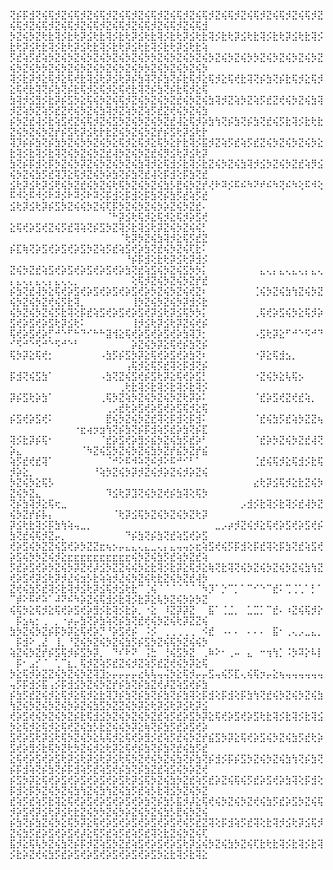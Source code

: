 ⢝⡮⡯⣺⢝⢮⢯⡺⣝⢮⢯⡺⣝⢮⢯⡺⣝⢮⢯⡺⣝⢮⢯⡺⣝⢮⢯⡺⣝⢮⢯⡺⣝⢮⢯⡺⣝⢮⢯⡺⣝⢮⢯⡺⣝⢮⢯⡺⣝⢮⢯⡺⣝⢮⢯⡺⣝⢮⢯⡺⣝⢮⢯⡺⣝⢮⢯⡺⣝⢮⢯⡺⣝⢮⢯⡺⣝⢮⢯⣺
⡳⣝⢮⡳⣝⢗⣗⢽⡪⣗⢗⡽⣪⢗⣗⢽⡪⣗⢗⡽⣪⢗⣗⢽⡪⣗⢗⡽⣪⢗⣗⢽⡪⣗⢗⡽⣪⢗⣗⢽⡪⣗⢗⡽⣪⢗⣗⢽⡪⣗⢗⡽⣪⢗⣗⢽⡪⣗⢗⡽⣪⢗⣗⢽⡪⣗⢗⡽⣪⢗⣗⢽⡪⣗⢗⡽⣪⢗⣗⢵
⡫⣞⢵⡫⣞⢵⡳⣝⢮⡳⣝⢮⡳⣝⢮⡳⣝⢮⡳⣝⢮⡳⡳⣝⢮⡳⣝⢮⡳⣝⢮⡳⣝⢮⡳⣝⢮⡳⡳⣝⢮⡳⣝⢮⡳⣝⢮⡳⣝⢮⡳⣝⢮⡳⡳⣝⢮⡳⣝⢮⡳⣝⢮⡳⣝⢮⡳⣝⢮⡳⡳⣝⢮⡳⣝⢮⡳⣝⢮⡳
⢽⡪⣗⡽⡺⣕⢯⡺⣕⢯⢞⣗⢽⣪⢗⡽⣪⢗⡽⡮⣳⢽⢝⡮⣳⢝⡮⣗⢯⡺⣕⢯⡺⣕⢯⢞⣗⢽⢝⡮⣳⢝⡮⣗⢯⡺⣕⢯⡺⣕⢯⢞⣗⢽⢝⡮⣳⢝⡮⣗⢯⡺⣕⢯⡺⣕⢯⢞⣗⢽⢝⡮⣳⢝⡮⣗⢯⡺⣕⢯
⣳⢽⡺⣪⣻⡪⣗⡽⡮⣫⡳⣕⢯⢮⡳⣝⢮⢯⡺⣝⢮⡳⣝⢮⡳⣝⣞⢮⡳⣝⢮⣳⢽⡺⣝⢵⡳⣝⢵⡫⣞⣝⢞⢮⡳⣝⢮⣳⢽⡺⣝⢵⡳⣝⢵⡫⣞⣝⢞⢮⡳⣝⢮⣳⢽⡺⣝⢵⡳⣝⢵⡫⣞⣝⢞⢮⡳⣝⢮⣳
⡮⡳⣝⣞⢼⡪⣗⢵⣫⢞⣝⢮⢯⡺⣝⢮⣫⡳⣝⢮⡳⣝⢮⡳⣝⣞⢼⣕⢯⡺⡵⣳⢳⢝⡮⣳⢝⡮⣳⢝⣞⢮⡫⣗⢽⡪⣗⢗⣗⣝⢮⡳⣝⢮⡳⣝⡞⡮⣫⢗⡽⣪⢗⡗⣗⣝⢮⡳⣝⢮⡳⣝⡞⡮⣫⢗⡽⣪⢗⡗
⢽⡹⡮⡮⣳⢝⡮⣳⡳⣝⢮⡳⡳⣝⢮⡳⣕⢯⡺⣕⢯⡺⣕⢯⡳⣕⡗⣗⢽⡪⣯⡺⣝⢵⡫⣞⢵⡫⣞⣝⢮⡳⣝⢮⡳⣝⢮⡳⣕⣗⢽⡪⣗⢽⡪⣗⢽⢝⢮⡳⣝⢮⡳⣝⣞⢼⡳⣝⢮⡳⣝⣞⢮⡻⣪⢗⡽⣪⢗⡽
⣳⢝⡮⡯⣺⢕⡯⡳⣝⢮⡳⡽⣝⢮⡳⣝⢮⡳⣝⢮⣳⢽⡺⣕⢯⣺⡪⣗⢽⡪⣗⣝⢮⡳⣝⢮⣳⢽⡺⣪⡳⣝⢮⡳⣝⣞⢵⡻⣪⢮⡳⣝⢮⣳⡫⣞⢽⡹⣕⢯⡺⣝⢮⡳⡵⣳⢝⡮⣳⢝⣞⢼⢕⡯⣺⢕⡯⣳⢝⣞
⣪⢗⡽⣪⢗⡽⣪⢟⢮⡳⣝⣞⢮⡳⣝⢮⢗⢯⡳⣝⢮⡳⣝⢮⣳⡣⣟⢮⡳⣝⡞⢜⠗⠽⡪⠯⠮⠳⠝⠞⠮⠳⢝⠮⠳⢕⠯⠺⢕⠯⠺⢕⠯⠺⡪⠗⠽⡪⠗⠽⡪⠗⠽⡪⡯⣺⢕⡯⣺⢕⡯⣳⢝⡮⣳⡫⣞⢵⡫⣞
⣪⢗⡽⣪⢗⡽⡮⣫⡳⣝⢮⢮⡳⣝⢮⢏⡯⡳⣝⢮⡳⣝⢮⡳⡵⣝⢮⡳⣝⣞⠄⠀⠀⠀⠀⠀⠀⠀⠀⠀⠀⠀⠀⠀⠀⠀⠀⠀⠀⠀⠀⠀⠀⠀⠀⠀⠀⠀⠀⠀⠀⠀⠀⠀⠈⠓⡽⣪⢗⢯⡺⣕⢯⡺⣕⢯⡺⡵⣫⢞
⣕⢯⢞⡵⣫⢞⣝⢮⡫⣞⢽⢵⢝⡮⣫⡳⣝⢽⡪⣗⢽⣪⢗⡽⣝⢮⡳⣝⢮⢮⡃⠀⠀⠀⠀⠀⠀⠀⠀⠀⠀⠀⠀⠀⠀⠀⠀⠀⠀⠀⠀⠀⠀⠀⠀⠀⠀⠀⠀⠀⠀⠀⠀⠀⠀⠀⠈⢗⡽⡳⣝⢮⣳⢽⡺⣕⢯⡫⣞⣝
⡮⣏⢷⢝⡵⣫⢞⡵⣫⢞⡵⣫⡳⣝⢵⡫⣞⢵⣫⢞⡵⣳⢝⣞⢮⡳⣝⢮⢏⣗⠅⠀⠀⠀⠀⠀⠀⠀⠀⠀⠀⠀⠀⠀⠀⠀⠀⠀⠀⠀⠀⠀⠀⠀⠀⠀⠀⠀⠀⠀⠀⠀⠀⠀⠀⠀⠀⠘⡮⡯⣺⢕⣗⢗⡽⣪⢗⡽⣺⡪
⣝⢮⡳⣝⣞⢵⣫⢞⡵⣫⢞⡵⣫⢞⡵⣫⢞⡵⣳⢝⣞⢵⣫⢮⡳⣝⢮⣫⡳⡳⡅⠀⠀⠀⠀⠀⠀⠀⠀⣄⢄⡄⣄⢄⣄⢄⡄⣄⢄⡄⣄⢄⡄⣄⢄⡄⣄⢄⢄⡀⠀⠀⠀⠀⠀⠀⠀⠀⢕⢯⡺⣝⢮⡳⣝⢮⡳⣝⡞⣞
⡮⣳⢝⣞⢼⡳⣕⢯⢞⡵⣫⢞⡵⣫⢞⡵⣫⢞⡵⣫⢞⡵⡳⣝⢮⡳⣝⢮⢞⣝⠆⠀⠀⠀⠀⠀⠀⠀⢈⢮⡳⣝⢮⣳⢳⣝⢮⡳⣝⢮⡳⣝⢮⡳⣝⢞⢮⡫⣗⢽⡀⠀⠀⠀⠀⠀⠀⠀⢸⡳⣝⢮⡳⣝⢮⡳⡽⣺⡪⣗
⢮⡳⣝⢮⡳⣝⢮⡫⣗⢽⢕⡯⣞⢵⣫⢞⡵⣫⢞⡵⣫⢞⡽⣪⢗⡽⣪⢯⡳⡳⡅⠀⠀⠀⠀⠀⠀⠀⢀⢯⢞⡵⣫⢮⡳⣕⢯⡺⡵⣫⢞⡵⣫⢞⡵⣫⢗⡽⣪⢗⠅⠀⠀⠀⠀⠀⠀⠀⢸⡺⣪⢗⡽⣪⢗⡽⣝⢮⢞⡮
⢯⢞⡵⣫⢞⡵⡋⠚⠑⠋⠓⠙⠊⠓⠓⣽⢺⣕⢯⢞⡵⣫⢞⡵⣫⢞⡵⣳⢽⡹⡂⠀⠀⠀⠀⠀⠀⠀⠠⣫⢗⡽⣕⠋⠚⠑⠫⠚⠙⠊⠫⠚⠑⠫⠚⠑⠫⠚⠑⠃⠀⠀⠀⠀⠀⠀⠀⠀⡵⣝⢮⡳⡽⣕⢯⢞⡮⣳⢝⡮
⢯⡳⡽⣕⢯⢞⡂⠀⠀⠀⠀⠀⠀⠀⠠⣳⡫⡮⣫⡳⡽⣕⢯⢞⡵⣫⢞⡵⣳⢝⠆⠀⠀⠀⠀⠀⠀⠀⠐⡽⣕⢯⣺⣢⡀⠀⠀⠀⠀⠀⠀⠀⠀⠀⠀⠀⠀⠀⠀⠀⠀⠀⠀⠀⠀⠀⠀⢠⢯⡺⣕⢯⡫⣞⢽⢕⡯⣺⢝⡮
⡯⣺⢝⢮⣫⣳⠁⠀⠀⠀⠀⠀⠀⠀⠠⣳⢝⣝⢮⣫⢞⡮⣫⢗⡽⣕⢯⢞⡵⣫⡃⠀⠀⠀⠀⠀⠀⠀⠐⣝⢮⡳⣕⢧⢯⡢⠀⠀⠀⠀⠀⠀⠀⠀⠀⠀⠀⠀⠀⠀⠀⠀⠀⠀⠀⠀⢀⢗⣗⢽⡪⣗⢽⡪⣗⢽⡪⣗⢽⡪
⡽⡮⣫⢗⡵⣳⠁⠀⠀⠀⠀⠀⠀⠀⢀⢯⡳⣝⢵⡳⣝⢮⡳⣝⢮⡳⣝⢗⡽⡵⠅⠀⠀⠀⠀⠀⠀⠀⠈⣞⡵⣫⢞⣝⢞⣞⢵⡀⠀⠀⠀⠀⠀⠀⠀⠀⠀⠀⠀⠀⠀⠀⠀⠀⢀⡠⣞⢗⡵⣫⢞⡵⣫⢞⡵⣫⢯⡺⣕⢯
⡮⣫⢞⡵⣫⢞⠅⠀⠀⠀⠀⠀⠀⠀⠀⣟⢮⡳⣝⢮⡳⣝⣞⢽⢕⡯⣺⢕⡯⣺⠅⠀⠀⠀⠀⠀⠀⠀⠈⣞⢮⣳⡫⣞⢵⡳⣝⣝⢦⠀⠀⠀⠀⠀⠀⠀⠀⠀⠀⠐⣖⢴⡲⣲⢳⢝⡮⣳⢝⡮⡯⣺⢵⡫⣞⡵⣳⢝⡮⣏
⢽⡪⣗⡽⡮⢯⠂⠀⠀⠀⠀⠀⠀⠀⠈⣞⡵⣫⢞⡵⣻⡪⣮⡳⣝⢮⣳⡫⣞⡵⠃⠀⠀⠀⠀⠀⠀⠀⠈⣞⡵⡳⣝⢮⡳⣝⣞⢼⢝⡵⣄⠀⠀⠀⠀⠀⠀⠀⠀⠀⠈⠳⣝⢮⣫⡳⣝⢮⡳⣝⢮⣳⡳⣝⡞⣮⡳⣝⡞⣮
⢵⡫⣞⢞⣞⢽⠁⠀⠀⠀⠀⠀⠀⠀⠀⠈⠚⠕⠯⠺⠵⢝⠮⡺⠕⠯⠚⠊⠃⠁⠀⠀⠀⠀⠀⠀⠀⠀⢈⣞⢮⢯⡺⣕⢯⣺⡪⣗⢯⡺⡵⣕⡀⠀⠀⠀⠀⠀⠀⠀⠀⠀⠘⢵⡳⣝⢮⡳⡽⡺⣝⢮⡺⡵⣝⢮⡺⡵⣝⢮
⡳⣝⢮⡳⣕⢯⡣⠀⠀⠀⠀⠀⠀⠀⠀⠀⠀⠀⠀⠀⠀⠀⠀⠀⠀⠀⠀⠀⠀⠀⠀⠀⠀⠀⠀⠀⠀⠀⣔⢗⡽⣪⢯⡺⣕⣗⣝⢮⡳⣝⢮⡳⣝⣄⠀⠀⠀⠀⠀⠀⠀⠀⠀⠀⠹⣪⢗⡽⣹⢝⢮⡳⣝⢞⡮⣳⢽⢕⢯⡳
⢝⡮⣳⢽⡺⣕⢯⢖⣀⠀⠀⠀⠀⠀⠀⠀⠀⠀⠀⠀⠀⠀⠀⠀⠀⠀⠀⠀⠀⠀⠀⠀⠀⠀⠀⠀⡠⣺⡪⣗⢽⡪⣗⢽⡪⣞⢼⡳⣝⢮⡳⣝⡞⡮⡧⡄⠀⠀⠀⠀⠀⠀⠀⠀⠀⠈⢗⡽⣪⢯⡳⣝⢮⡳⣝⢮⡳⣝⢗⡽
⡽⣪⢗⣗⢽⡪⡯⣳⢳⢵⢤⣀⡀⠀⠀⠀⠀⠀⠀⠀⠀⠀⠀⠀⠀⠀⠀⠀⠀⠀⠀⠀⣀⡠⡴⡺⣝⢮⡺⣕⢯⢞⡵⣫⢞⡵⣫⢞⡮⣳⢝⣞⢮⢯⡺⣝⡤⡀⠀⠀⠀⠀⠀⠀⠀⠀⠀⠙⡮⣳⢝⡮⣳⢝⣞⢵⣫⢞⡵⣫
⢞⡵⣫⢮⡳⣝⣝⢮⣫⢞⡵⡳⣝⣝⣖⢦⡢⡤⣄⣄⢄⣄⣀⢄⡄⣄⢤⢤⡢⣖⢵⣫⢞⢮⡫⡯⣺⢕⡯⣞⢽⢕⡯⣳⢝⣞⢵⣫⢞⡵⣫⢮⡳⡳⣝⢮⡺⣕⣖⣖⣖⣖⣖⣖⣖⣖⣖⣖⢮⡳⣝⢮⣳⡫⣞⢵⡳⣝⣞⢵
⡫⣞⡵⣫⢞⡵⡳⣝⢮⡳⡽⣝⢞⡼⣪⡳⣝⣝⢮⢮⡳⣕⣗⢽⡪⣗⡽⣕⢯⡺⣕⢷⢝⣗⢽⢝⢮⡳⣝⢮⡳⣝⢮⡳⣝⢮⣳⢳⣝⢞⡵⣫⢞⡽⣪⢗⡽⡺⣜⢮⣲⡣⣗⢵⢵⡺⣜⢮⡳⣝⢮⢗⣗⣝⢮⡳⣝⣞⢼⡳
⣝⢞⢮⣳⡫⣞⢽⡪⣗⢽⡺⣪⢗⡽⣪⢯⡺⣪⢗⣗⠉⢈⢮⠈⠈⠈⠈⠈⠈⠈⠳⡹⠁⡑⠉⡁⠁⠉⠊⠑⠉⣞⠅⢉⢈⢁⠁⡃⠁⠉⡾⠕⠯⠞⠵⠁⠼⠝⠮⠳⡵⣝⢮⢯⣺⡪⣗⢽⡪⣗⡽⣕⢧⡳⣝⢮⡳⡵⡳⣝
⢮⢯⡳⣕⢯⡺⣕⢯⢞⡵⣫⢞⡵⣻⡪⣗⢽⡪⣗⡵⡀⠐⣕⠀⠸⣝⡽⡽⣝⠀⠀⣯⠁⢈⣈⡀⠀⣁⣉⡁⠉⣞⠄⠰⣝⢮⢯⡺⡕⠀⡯⣢⢦⡂⢀⠀⡀⠐⡴⡤⣳⢝⡵⣳⢵⢝⡮⣳⢝⣞⢞⢮⡳⣝⢮⢗⡽⣝⣝⢮
⣳⡳⣝⢮⡳⣝⡮⡯⡳⡽⣕⢯⢞⡵⡙⠘⡵⣫⢞⡮⠀⠨⡪⠀⢀⢀⢀⢀⢀⠀⠪⣞⠀⠠⠄⠄⠀⠄⠄⠄⠀⣯⠂⢀⢄⡠⣀⣄⡀⠀⡯⣺⠕⢀⣜⠀⢸⡀⠘⣝⢮⡳⣝⢮⡳⣝⢮⣳⡫⡮⣫⡳⣝⢮⢯⡳⣝⢮⢮⡳
⢵⣝⢮⡳⣝⡞⡮⣫⢯⡺⡮⣫⡳⡽⡀⠀⠙⠎⠗⠝⠀⢨⣓⠀⢘⢮⣫⡳⣝⠀⢀⠷⠕⠂⢀⠤⠀⣄⠀⠒⢲⢳⡁⠨⡳⠽⡕⠧⡇⠀⡯⠂⣠⡊⠈⠀⢁⠉⣆⡀⢯⡺⣝⢵⡫⣞⣝⢮⡺⣝⢵⡫⣞⣝⢞⢮⡳⡽⣕⢯
⡳⣕⢯⡺⡵⣝⣝⢮⡳⣝⢮⡳⣝⢽⣹⡢⡤⡤⡤⡤⣔⢧⢧⢤⢬⡳⣕⢯⡺⡤⡤⣫⢤⢮⡫⣏⢄⢮⢯⡲⡤⣕⢦⢤⢤⢤⢤⢤⢤⢤⡫⡯⣺⡪⣯⢠⡪⡯⣺⣪⡳⣝⢮⡳⣝⡞⡮⣳⢝⡮⣳⣝⢞⡼⣝⢵⣫⢞⡮⣳
⡮⣳⡫⣞⣝⢮⡺⣕⢯⡺⣕⢯⡺⣕⣗⢽⡹⡮⣳⢝⡮⣳⢝⡮⣳⢝⡮⣳⢽⢕⡯⣺⢕⡯⣺⢕⡯⣳⢳⢝⣞⢮⡳⣝⢮⡳⣝⢮⣳⢳⣝⢮⡳⣝⢮⡳⣝⢮⡳⡵⣝⢮⣳⣫⡳⣝⣝⢮⡳⡽⣕⢗⡽⣪⢗⡽⣪⢗⡽⣪
⢞⡵⣫⢞⢮⡳⣝⢮⡳⣝⡮⣗⢯⣺⣪⡳⣝⢮⡳⣝⢮⡳⣝⣞⢵⡫⣞⡵⣫⡳⡽⣕⢯⢞⡵⣫⢞⡵⣫⢗⣗⢽⡪⣗⢽⡪⣗⢽⣪⡳⣕⢯⡺⣕⢯⡺⣕⢯⢞⣝⢮⣳⡣⣗⣝⢮⢮⡳⡽⣕⢷⢝⡮⣳⡫⣞⡵⣫⢞⡵
⣫⢞⡵⣫⢗⡽⣪⢗⢯⡳⣝⢮⡳⣕⢧⢯⡺⣕⢯⢞⡵⣻⡪⣞⢵⡫⣞⢮⡳⣝⡞⣮⣫⡳⡽⣕⢯⢞⡵⣫⢮⡳⣝⢮⣳⡫⣞⢗⡵⣫⢞⡵⣻⡪⣗⢯⡳⣝⢗⡳⣝⢮⡺⣕⢗⡽⣕⢯⢞⡮⣳⢝⡮⣳⢝⣞⢮⣳⡫⣞
⣕⢯⢞⡵⣫⢞⡵⣫⢗⡽⣪⢗⡽⣪⢗⡽⣪⢗⢯⡳⣝⢞⢮⡳⣝⢮⣳⢝⡮⣳⢝⡮⣺⡪⡯⡮⣫⡳⣝⢮⡳⣝⢮⣳⢳⢝⡮⣳⢝⡮⡯⣺⢵⢝⡮⣳⢝⡮⡯⣺⢵⡫⣞⢵⣫⢞⡮⣳⢝⡮⣳⣝⣞⢵⣫⢮⡳⡵⣝⢞
⡮⣫⡳⡽⣕⢯⢞⡵⣫⢞⡵⣫⢞⡵⣫⢞⡵⣫⢗⡽⣪⢯⡳⣝⢮⣳⡳⣝⣞⢵⡫⣞⡵⣝⢮⢯⢮⡫⣞⡵⣫⢞⡵⣳⢽⢕⡯⣺⢕⡯⣺⢕⡯⡳⣝⢮⡳⣝⢮⣳⢳⣝⢮⣳⢳⣝⢮⣳⡫⣞⢵⡣⣗⢽⣪⡳⣝⢮⡳⣝
⣞⢵⡫⣞⢵⡫⣗⢽⣕⢯⢞⡵⣫⢞⡵⣫⢞⡵⣫⢞⡵⣳⢝⡮⣳⡣⣯⡺⡼⣕⢯⢞⢮⡳⣝⢮⡳⣝⢞⢮⣳⡫⣞⡵⣫⡳⣝⢮⢯⡺⡵⣫⢞⡽⣪⢗⡽⣪⢗⣗⣝⢮⡳⡳⣝⢮⡳⡵⣝⢮⡳⣝⢮⣳⡣⣟⢮⡳⣝⢮
⡮⣳⢝⡮⣳⣝⢮⡳⣕⢯⡳⡽⣕⢯⢞⡵⣫⢞⡵⣫⢞⡵⣫⢞⡵⣫⢞⢮⡫⣞⣝⢽⢕⡯⣺⢵⡫⣞⢽⢕⣗⢽⡺⣪⢗⡽⣪⢯⡺⣝⢮⣳⡫⣞⡵⣫⢞⡵⣫⢞⡼⣕⢯⡫⣞⢵⡫⣞⢵⡫⣞⢽⢕⣗⣝⢮⡳⣝⢮⢏
⣯⡺⣕⢯⢧⡳⣝⢮⣳⢝⡮⡯⡺⣝⢵⣫⡳⣝⣞⢵⣫⢞⡵⣫⢞⡵⣫⢗⡽⣪⢮⡳⣝⢮⣳⡳⣝⢮⢏⣗⢗⣗⢽⡪⣗⢽⡪⣗⢽⡪⣗⡵⣝⢞⢮⣳⡫⣞⡵⣫⢞⡵⣫⢞⡵⣫⢞⡵⣫⢞⡵⣫⡳⣕⣗⢽⡪⣗⢽⣕